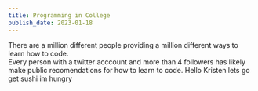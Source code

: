 ```yaml
---
title: Programming in College
publish_date: 2023-01-18
---
```


There are a million different people providing a million different ways to learn how to code.  
Every person with a twitter acccount and more than 4 followers has likely make public recomendations
for how to learn to code. Hello Kristen lets go get sushi im hungry
